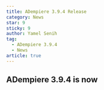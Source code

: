 ```yaml
---
title: ADempiere 3.9.4 Release
category: News
star: 9
sticky: 9
author: Yamel Senih
tag:
  - ADempiere 3.9.4
  - News
article: true
---
```


## ADempiere 3.9.4 is now
